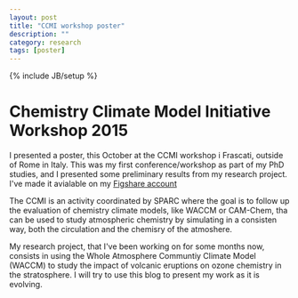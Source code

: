 ```yaml
---
layout: post
title: "CCMI workshop poster"
description: ""
category: research
tags: [poster]
---
```

{% include JB/setup %}

# Chemistry Climate Model Initiative Workshop 2015
I presented a poster, this October at the CCMI workshop i Frascati, outside of Rome in Italy. This was my first conference/workshop as part of my PhD studies, and I presented some preliminary results from my research project. I've made it avialable on my [Figshare account](http://figshare.com/articles/Modelling_the_Combined_Impcat_of_Chlorine_and_Bromine_from_Large_Plinian_Eruptions_on_Ozone_and_the_Stratosphere/1600935)

The CCMI is an activity coordinated by SPARC where the goal is to follow up the evaluation of chemistry climate models, like WACCM or CAM-Chem, tha can be used to study atmospheric chemistry by simulating in a consisten way, both the circulation and the chemisry of the atmoshere.

My research project, that I've been working on for some months now, consists in using the Whole Atmosphere Communtiy Climate Model (WACCM) to study the impact of volcanic eruptions on ozone chemistry in the stratosphere. I will try to use this blog to present my work as it is evolving.